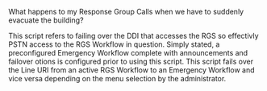 What happens to my Response Group Calls when we have to suddenly evacuate the building?

This script refers to failing over the DDI that accesses the RGS so effectivly PSTN access to the RGS Workflow in question. Simply stated, a preconfigured Emergency Workflow complete with announcements and failover otions is configured prior to using this script. This script fails over the Line URI from an active RGS Workflow to an Emergency Workflow and vice versa depending on the menu selection by the administrator.
